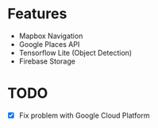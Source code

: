 # Features
 - Mapbox Navigation
 - Google Places API
 - Tensorflow Lite (Object Detection)
 - Firebase Storage

# TODO
 - [x] Fix problem with Google Cloud Platform
